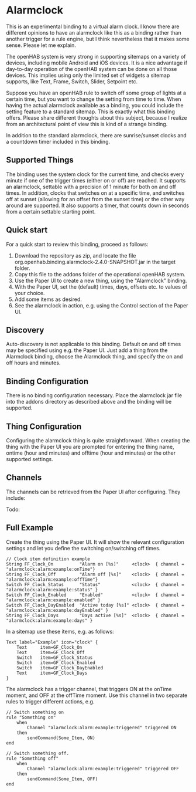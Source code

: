 # <bindingName> Alarmclock

This is an experimental binding to a virtual alarm clock. I know there are different opinions to have an alarmclock like this as a binding rather than another trigger for a rule engine, but I think nevertheless that it makes some sense. Please let me explain.

The openHAB system is very strong in supporting sitemaps on a variety of devices, including mobile Android and iOS devices. It is a nice advantage if day-to-day operation of the openHAB system can be done on all those devices. This implies using only the limited set of widgets a sitemap supports, like Text, Frame, Switch, Slider, Setpoint etc.   

Suppose you have an openHAB rule to switch off some group of lights at a certain time, but you want to change the setting from time to time. When having the actual alarmclock available as a binding, you could include the setting feature to a standard sitemap. This is exactly what this binding offers. Please share different thoughts about this subject, because I realize from an architectural point of view this is kind of a strange binding. 

In addition to the standard alarmclock, there are sunrise/sunset clocks and a countdown timer included in this binding.

## Supported Things

The binding uses the system clock for the current time, and checks every minute if one of the trigger times (either on or off) are reached. It supports an alarmclock, settable with a precision of 1 minute for both on and off times. In addition, clocks that switches on at a specific time, and switches off at sunset (allowing for an offset from the sunset time) or the other way around are supported.
It also supports a timer, that counts down in seconds from a certain settable starting point.

## Quick start

For a quick start to review this binding, proceed as follows:

1. Download the repository as zip, and locate the file org.openhab.binding.alarmclock-2.4.0-SNAPSHOT.jar in the target folder.
2. Copy this file to the addons folder of the operational openHAB system.
3. Use the Paper UI to create a new thing, using the "Alarmclock" binding.
4. With the Paper UI, set the (default) times, days, offsets etc. to values of your choice. 
5. Add some items as desired.
6. See the alarmclock in action, e.g. using the Control section of the Paper UI.

## Discovery

Auto-discovery is not applicable to this binding. Default on and off times may be specified using e.g. the Paper UI. Just add a thing from the Alarmclock binding, choose the Alarmclock thing, and specify the on and off hours and minutes.

## Binding Configuration

There is no binding configuration necessary. Place the alarmclock jar file into the addons directory as described above and the binding will be supported.

## Thing Configuration

Configuring the alarmclock thing is quite straightforward. When creating the thing with the Paper UI you are prompted for entering the thing name, ontime (hour and minutes) and offtime (hour and minutes) or the other supported settings.  

## Channels

The channels can be retrieved from the Paper UI after configuring. They include:

Todo:


## Full Example

Create the thing using the Paper UI. It will show the relevant configuration settings and let you define the switching on/switching off times.

```
// Clock item definition example
String FF_Clock_On          "Alarm on [%s]"     <clock>  { channel = "alarmclock:alarm:example:onTime"}
String FF_Clock_Off         "Alarm off [%s]"    <clock>  { channel = "alarmclock:alarm:example:offTime"}
Switch FF_Clock_Status      "Status"            <clock>  { channel = "alarmclock:alarm:example:status" } 
Switch FF_Clock_Enabled     "Enabled"           <clock>  { channel = "alarmclock:alarm:example:enabled" } 
Switch FF_Clock_DayEnabled  "Active today [%s]" <clock>  { channel = "alarmclock:alarm:example:dayEnabled" } 
String FF_Clock_Days        "Days active [%s]"  <clock>  { channel = "alarmclock:alarm:example:days" } 
```

In a sitemap use these items, e.g. as follows:

```
Text label="Example" icon="clock" {
    Text     item=GF_Clock_On
    Text     item=GF_Clock_Off
    Switch   item=GF_Clock_Status
    Switch   item=GF_Clock_Enabled
    Switch   item=GF_Clock_DayEnabled
    Text     item=GF_Clock_Days
}

```

The alarmclock has a trigger channel, that triggers ON at the onTime moment, and OFF at the offTime moment. Use this channel in two separate rules to trigger different actions, e.g.

```
// Switch something on
rule "Something on"
    when
        Channel "alarmclock:alarm:example:triggered" triggered ON
    then
        sendCommand(Some_Item, ON)
end

// Switch something off.
rule "Something off"
    when
        Channel "alarmclock:alarm:example:triggered" triggered OFF
    then
        sendCommand(Some_Item, OFF)
end
```

